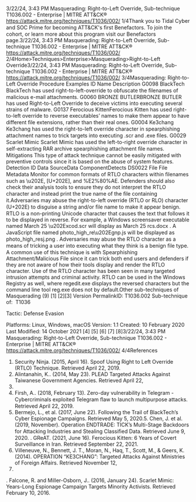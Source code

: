 3/22/24, 3:43 PM Masquerading: Right-to-Left Override, Sub-technique T1036.002 - Enterprise | MITRE ATT&CK®
https://attack.mitre.org/techniques/T1036/002/ 1/4Thank you to Tidal Cyber and SOC Prime for becoming ATT&CK's ﬁrst Benefactors. To join the cohort, or learn more about this program visit our
Benefactors page.3/22/24, 3:43 PM Masquerading: Right-to-Left Override, Sub-technique T1036.002 - Enterprise | MITRE ATT&CK®
https://attack.mitre.org/techniques/T1036/002/ 2/4Home>Techniques>Enterprise>Masquerading>Right-to-Left Override3/22/24, 3:43 PM Masquerading: Right-to-Left Override, Sub-technique T1036.002 - Enterprise | MITRE ATT&CK®
https://attack.mitre.org/techniques/T1036/002/ 3/4Masquerading: Right-to-Left Override
Procedure Examples
ID Name Description
G0098 BlackTech BlackTech has used right-to-left-override to obfuscate the ﬁlenames of malicious e-mail attachments.
G0060 BRONZE
BUTLERBRONZE BUTLER has used Right-to-Left Override to deceive victims into executing several strains of
malware.
G0137 Ferocious
KittenFerocious Kitten has used right-to-left override to reverse executables’ names to make them appear to have
different ﬁle extensions, rather than their real ones.
G0004 Ke3chang Ke3chang has used the right-to-left override character in spearphishing attachment names to trick targets
into executing .scr and .exe ﬁles.
G0029 Scarlet Mimic Scarlet Mimic has used the left-to-right override character in self-extracting RAR archive spearphishing
attachment ﬁle names.
Mitigations
This type of attack technique cannot be easily mitigated with preventive controls since it is based on the abuse of system features.
Detection
ID Data SourceData ComponentDetects
DS0022 File File Metadata Monitor for common formats of RTLO characters within ﬁlenames such as \u202E, [U+202E],
and %E2%80%AE. Defenders should also check their analysis tools to ensure they do not
interpret the RTLO character and instead print the true name of the ﬁle containing it.Adversaries may abuse the right-to-left override (RTLO or RLO) character (U+202E) to disguise a string and/or ﬁle name to make it appear
benign. RTLO is a non-printing Unicode character that causes the text that follows it to be displayed in reverse. For example, a Windows
screensaver executable named March 25 \u202Excod.scr will display as March 25 rcs.docx . A JavaScript ﬁle named
photo\_high\_re\u202Egnp.js will be displayed as photo\_high\_resj.png .
Adversaries may abuse the RTLO character as a means of tricking a user into executing what they think is a benign ﬁle type. A common use
of this technique is with Spearphishing Attachment/Malicious File since it can trick both end users and defenders if they are not aware of
how their tools display and render the RTLO character. Use of the RTLO character has been seen in many targeted intrusion attempts and
criminal activity. RTLO can be used in the Windows Registry as well, where regedit.exe displays the reversed characters but the command
line tool reg.exe does not by default.Other sub-techniques of Masquerading (9)
[1]
[2][3]
Version PermalinkID: T1036.002
Sub-technique of:  T1036

Tactic: Defense Evasion

Platforms: Linux, Windows, macOS
Version: 1.1
Created: 10 February 2020
Last Modiﬁed: 14 October 2021
[4]
[5]
[6]
[7]
[8]3/22/24, 3:43 PM Masquerading: Right-to-Left Override, Sub-technique T1036.002 - Enterprise | MITRE ATT&CK®
https://attack.mitre.org/techniques/T1036/002/ 4/4References
1. Security Ninja. (2015, April 16). Spoof Using Right to Left
Override (RTLO) Technique. Retrieved April 22, 2019.
2. Alintanahin, K.. (2014, May 23). PLEAD Targeted Attacks
Against Taiwanese Government Agencies. Retrieved April 22,
2019.
3. Firsh, A.. (2018, February 13). Zero-day vulnerability in
Telegram - Cybercriminals exploited Telegram ﬂaw to launch
multipurpose attacks. Retrieved April 22, 2019.
4. Bermejo, L., et al. (2017, June 22). Following the Trail of
BlackTech’s Cyber Espionage Campaigns. Retrieved May 5,
2020.5. Chen, J. et al. (2019, November). Operation ENDTRADE: TICK’s
Multi-Stage Backdoors for Attacking Industries and Stealing
Classiﬁed Data. Retrieved June 9, 2020.
. GReAT. (2021, June 16). Ferocious Kitten: 6 Years of Covert
Surveillance in Iran. Retrieved September 22, 2021.
7. Villeneuve, N., Bennett, J. T., Moran, N., Haq, T., Scott, M., &
Geers, K. (2014). OPERATION “KE3CHANG”: Targeted Attacks
Against Ministries of Foreign Affairs. Retrieved November 12,
2014.
. Falcone, R. and Miller-Osborn, J.. (2016, January 24). Scarlet
Mimic: Years-Long Espionage Campaign Targets Minority
Activists. Retrieved February 10, 2016.